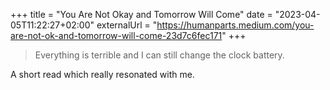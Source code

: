 +++
title = "You Are Not Okay and Tomorrow Will Come"
date = "2023-04-05T11:22:27+02:00"
externalUrl = "https://humanparts.medium.com/you-are-not-ok-and-tomorrow-will-come-23d7c6fec171"
+++

> Everything is terrible and I can still change the clock battery.

A short read which really resonated with me.
